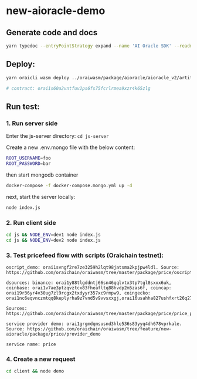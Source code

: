 # new-aioracle-demo

## Generate code and docs

```bash
yarn typedoc --entryPointStrategy expand --name 'AI Oracle SDK' --readme none --tsconfig packages/contracts-gen/tsconfig.json --exclude "packages/contracts-gen/src/*Flower*" packages/contracts-gen/src
```

## Deploy:

```bash
yarn oraicli wasm deploy ../oraiwasm/package/aioracle/aioracle_v2/artifacts/aioracle_v2.wasm --input '{"contract_fee":{"amount":"0","denom":"orai"},"executors":["AipQCudhlHpWnHjSgVKZ+SoSicvjH7Mp5gCFyDdlnQtn","AjqcDJ6IlUtYbpuPNRdsOsSGQWxuOmoEMZag29oROhSX"],"service_addr":"orai1q7t6qltupd7jt6wyenggz62xutjlel0etuu5hw"}' --label 'aioracle contract' --gas 3000000

# contract: orai1s60a2vntfuv2ps6fs75fcrlrmea9xzr4k65zlg
```

## Run test:

### 1. Run server side

Enter the js-server directory: `cd js-server`

Create a new .env.mongo file with the below content:

```bash
ROOT_USERNAME=foo
ROOT_PASSWORD=bar
```

then start mongodb container

```bash
docker-compose -f docker-compose.mongo.yml up -d
```

next, start the server locally:

```bash
node index.js
```

### 2. Run client side

```bash
cd js && NODE_ENV=dev1 node index.js
cd js && NODE_ENV=dev2 node index.js
```

### 3. Test pricefeed flow with scripts (Oraichain testnet):

```
oscript_demo: orai1svngf2re7ze3259h2lqt98jatsma2kpjpw4ldl. Source: https://github.com/oraichain/oraiwasm/tree/master/package/price/oscript_price_special

dsources: binance: orai1y88tlgddntj66sn46qqlvtx3tp7tgl8sxxx6uk, coinbase: orai1v7ae3ptzqvztcx83fheafltq88hvdp2m5zas6f, coincap: orai19r36yr4v30ug7zl9rcgx2txdyyr357xc9rmpw9, coingecko: orai1nc6eqvnczmtqq8keplyrha9z7vnd5v9vvsxxgj,orai16usahha827ushfxrt26q27nshsxq6qd0xycwfn

Sources: https://github.com/oraichain/oraiwasm/tree/master/package/price/price_provider

service provider demo: orai1grgmdqmsusnd3hle536s83yyq4dh678vprkale. Source: https://github.com/oraichain/oraiwasm/tree/feature/new-aioracle/package/price/provider_demo

service name: price
```

### 4. Create a new request

```bash
cd client && node demo
```

